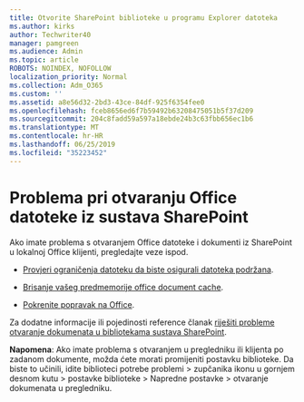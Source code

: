 ```yaml
---
title: Otvorite SharePoint biblioteke u programu Explorer datoteka
ms.author: kirks
author: Techwriter40
manager: pamgreen
ms.audience: Admin
ms.topic: article
ROBOTS: NOINDEX, NOFOLLOW
localization_priority: Normal
ms.collection: Adm_O365
ms.custom: ''
ms.assetid: a8e56d32-2bd3-43ce-84df-925f6354fee0
ms.openlocfilehash: fceb8656ed6f7b59492b63208475051b5f37d209
ms.sourcegitcommit: 204c8fadd59a597a18ebde24b3c63fbb656ec1b6
ms.translationtype: MT
ms.contentlocale: hr-HR
ms.lasthandoff: 06/25/2019
ms.locfileid: "35223452"
---
```

# <a name="problems-opening-office-files-from-sharepoint"></a>Problema pri otvaranju Office datoteke iz sustava SharePoint

Ako imate problema s otvaranjem Office datoteke i dokumenti iz SharePoint u lokalnoj Office klijenti, pregledajte veze ispod. 

- [Provjeri ograničenja datoteku da biste osigurali datoteka podržana](https://support.office.com/article/Invalid-file-names-and-file-types-in-OneDrive-OneDrive-for-Business-and-SharePoint-64883a5d-228e-48f5-b3d2-eb39e07630fa).

- [Brisanje vašeg predmemorije office document cache](https://support.office.com/article/Delete-your-Office-Document-Cache-b1d3765e-d71b-4bb8-99ca-acd22c42995d).

- [Pokrenite popravak na Office](https://support.office.com/Article/Repair-an-Office-application-7821d4b6-7c1d-4205-aa0e-a6b40c5bb88b).

Za dodatne informacije ili pojedinosti reference članak [riješiti probleme otvaranje dokumenata u bibliotekama sustava SharePoint](https://support.office.com/article/Fix-problems-opening-documents-in-SharePoint-libraries-31329FA1-4AD0-47FC-95D8-BB0C5B12A536).

**Napomena**: Ako imate problema s otvaranjem u pregledniku ili klijenta po zadanom dokumente, možda ćete morati promijeniti postavku biblioteke. Da biste to učinili, idite biblioteci potrebe problemi > zupčanika ikonu u gornjem desnom kutu > postavke biblioteke > Napredne postavke > otvaranje dokumenata u pregledniku.

